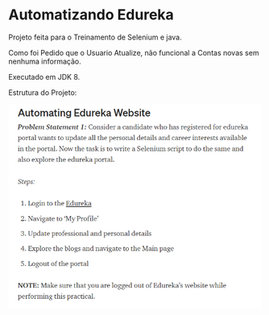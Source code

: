 # Automatizando Edureka

Projeto feita para o Treinamento de Selenium e java.

Como foi Pedido que o Usuario Atualize, não funcional a Contas novas sem nenhuma informação.

Executado em JDK 8.

Estrutura do Projeto:

 <img src=".idea/01.png" title="01">
